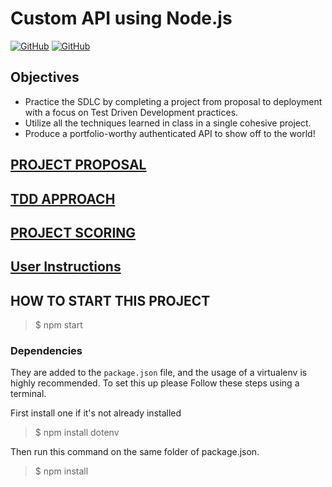 # Custom API using Node.js

[![GitHub](https://img.shields.io/github/forks/ChrisBarnes7404/Quiz_API.svg?style=flat-square)](https://github.com/ChrisBarnes7404/Quiz_API/network)
[![GitHub](https://img.shields.io/github/issues/ChrisBarnes7404/Quiz_API.svg?style=flat-square)](https://github.com/ChrisBarnes7404/Quiz_API/issues)

## Objectives
- Practice the SDLC by completing a project from proposal to deployment with a focus on Test Driven Development practices.
- Utilize all the techniques learned in class in a single cohesive project.
- Produce a portfolio-worthy authenticated API to show off to the world!

## [PROJECT PROPOSAL](./proposal.md)
## [TDD APPROACH](./tdd.md)
## [PROJECT SCORING](./scoring.md)
## [User Instructions](./instructions.md)


## HOW TO START THIS PROJECT
> $ npm start

### Dependencies
They are added to the `package.json` file, and the usage of a virtualenv is highly recommended. To set this up please Follow these steps using a terminal.

First install one if it's not already installed
> $ npm install dotenv

Then run this command on the same folder of package.json.
> $ npm install
